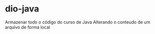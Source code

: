 # dio-java
Armazenar todo o código do curso de Java
Alterando o conteudo de um arquivo de forma local
